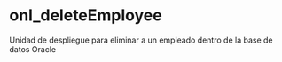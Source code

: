 # onl_deleteEmployee

Unidad de despliegue para eliminar a un empleado dentro de la base de datos Oracle